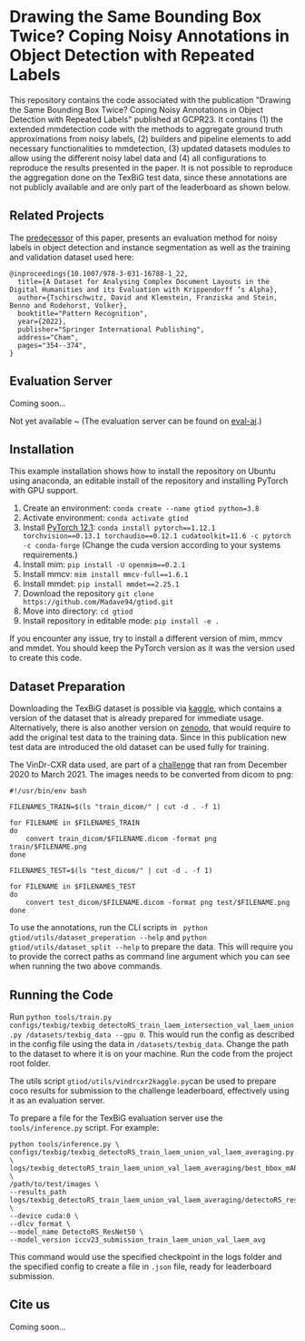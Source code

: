 # Drawing the Same Bounding Box Twice? Coping Noisy Annotations in Object Detection with Repeated Labels

This repository contains the code associated with the publication "Drawing the Same Bounding Box Twice? Coping Noisy 
Annotations in Object Detection with Repeated Labels" published at GCPR23. It contains (1) the extended mmdetection code with the methods
to aggregate ground truth approximations from noisy labels, (2) builders and pipeline elements to add necessary 
functionalities to mmdetection, (3) updated datasets modules to allow using the different noisy label data and (4) all 
configurations to reproduce the results presented in the paper. It is not possible to reproduce the aggregation done on 
the TexBiG test data, since these annotations are not publicly available and are only part of the leaderboard as shown below.

## Related Projects

The [predecessor](https://webis.de/downloads/publications/papers/tschirschwitz_2022.pdf) of this paper, presents an evaluation method for noisy labels in object detection and instance segmentation
as well as the training and validation dataset used here:

    @inproceedings{10.1007/978-3-031-16788-1_22,
      title={A Dataset for Analysing Complex Document Layouts in the Digital Humanities and its Evaluation with Krippendorff ’s Alpha},
      author={Tschirschwitz, David and Klemstein, Franziska and Stein, Benno and Rodehorst, Volker},
      booktitle="Pattern Recognition",
      year={2022},
      publisher="Springer International Publishing",
      address="Cham",
      pages="354--374",
    }

## Evaluation Server

Coming soon...

Not yet available ~ (The evaluation server can be found on [eval-ai](https://eval.ai/web/challenges/challenge-page/2078/overview).)

## Installation

This example installation shows how to install the repository on Ubuntu using anaconda, an editable install of the
repository and installing PyTorch with GPU support.

1. Create an environment: `conda create --name gtiod python=3.8`
2. Activate environment: `conda activate gtiod`
3. Install [PyTorch 12.1](https://pytorch.org/get-started/previous-versions/#v1121): `conda install pytorch==1.12.1 torchvision==0.13.1 torchaudio==0.12.1 cudatoolkit=11.6 -c pytorch -c conda-forge` (Change the cuda version according to your systems requirements.)
4. Install mim: `pip install -U openmim==0.2.1`
5. Install mmcv: `mim install mmcv-full==1.6.1`
6. Install mmdet: `pip install mmdet==2.25.1`
7. Download the repository `git clone https://github.com/Madave94/gtiod.git`
8. Move into directory: `cd gtiod`
9. Install repository in editable mode: `pip install -e .`

If you encounter any issue, try to install a different version of mim, mmcv and mmdet. You should keep the PyTorch version
as it was the version used to create this code.

## Dataset Preparation

Downloading the TexBiG dataset is possible via [kaggle](https://kaggle.com/datasets/a1cb83673ee6d5fccabe1d8dfc9d0e01714ec0ff62d6b655bcfc5565d6380d97),
which contains a version of the dataset that is already prepared for immediate usage. Alternatively, there is also another 
version on [zenodo](https://zenodo.org/record/6885144), that would require to add the original test data to the training
data. Since in this publication new test data are introduced the old dataset can be used fully for training.

The VinDr-CXR data used, are part of a [challenge](https://www.kaggle.com/competitions/vinbigdata-chest-xray-abnormalities-detection/data)
that ran from December 2020 to March 2021. The images needs to be converted from dicom to png: 

    #!/usr/bin/env bash
    
    FILENAMES_TRAIN=$(ls "train_dicom/" | cut -d . -f 1)
    
    for FILENAME in $FILENAMES_TRAIN
    do
        convert train_dicom/$FILENAME.dicom -format png train/$FILENAME.png 
    done
    
    FILENAMES_TEST=$(ls "test_dicom/" | cut -d . -f 1)
    
    for FILENAME in $FILENAMES_TEST
    do
        convert test_dicom/$FILENAME.dicom -format png test/$FILENAME.png 
    done

To use the annotations, run the CLI scripts in ` python gtiod/utils/dataset_preperation --help` and `python gtiod/utils/dataset_split --help` to prepare 
the data. This will require you to provide the correct paths as command line argument which you can see when running the two above commands.

## Running the Code

Run `python tools/train.py configs/texbig/texbig_detectoRS_train_laem_intersection_val_laem_union.py /datasets/texbig_data --gpu 0`.
This would run the config as described in the config file using the data in `/datasets/texbig_data`. Change the path to the dataset
to where it is on your machine. Run the code from the project root folder.

The utils script `gtiod/utils/vindrcxr2kaggle.py`can be used to prepare coco results for submission to the challenge leaderboard,
effectively using it as an evaluation server.

To prepare a file for the TexBiG evaluation server use the `tools/inference.py` script. For example:

    python tools/inference.py \
    configs/texbig/texbig_detectoRS_train_laem_union_val_laem_averaging.py \ 
    logs/texbig_detectoRS_train_laem_union_val_laem_averaging/best_bbox_mAP_epoch_8.pth \ 
    /path/to/test/images \
    --results_path logs/texbig_detectoRS_train_laem_union_val_laem_averaging/detectoRS_results.json \ 
    --device cuda:0 \
    --dlcv_format \
    --model_name DetectoRS_ResNet50 \ 
    --model_version iccv23_submission_train_laem_union_val_laem_avg

This command would use the specified checkpoint in the logs folder and the specified config to create a file in `.json`
file, ready for leaderboard submission.

## Cite us

Coming soon...